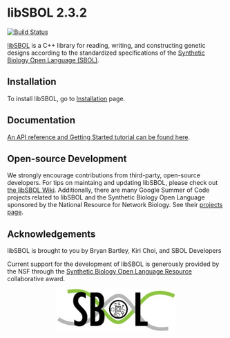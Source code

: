 # libSBOL 2.3.2
[![Build Status](https://travis-ci.org/SynBioDex/libSBOL.svg?branch=master)](https://travis-ci.org/SynBioDex/libSBOL)

[libSBOL](https://github.com/SynBioDex/libSBOL) is a C++ library for reading, writing, and constructing genetic designs according to the standardized specifications of the [Synthetic Biology Open Language (SBOL)](http://www.sbolstandard.org/).  

## Installation

To install libSBOL, go to [Installation](http://synbiodex.github.io/libSBOL/installation.html) page.

## Documentation

[An API reference and Getting Started tutorial can be found here](http://synbiodex.github.io/libSBOL/#doxygen).

## Open-source Development

We strongly encourage contributions from third-party, open-source developers. For tips on maintaing and updating libSBOL, please check out [the libSBOL Wiki](https://github.com/SynBioDex/libSBOL/wiki). Additionally, there are many Google Summer of Code projects related to libSBOL and the Synthetic Biology Open Language sponsored by the National Resource for Network Biology. See their [projects page](  https://github.com/nrnb/GoogleSummerOfCode/issues).

## Acknowledgements

libSBOL is brought to you by Bryan Bartley, Kiri Choi, and SBOL Developers 

Current support for the development of libSBOL is generously provided by the NSF through the [Synthetic Biology Open Language Resource](http://www.nsf.gov/awardsearch/showAward?AWD_ID=1355909) collaborative award.

<p align="center">
  <img src="./logo.jpg" height="100" />
</p>
